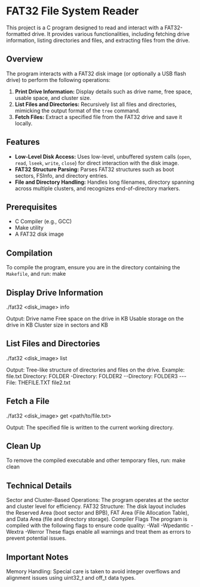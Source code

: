 # FAT32 File System Reader

This project is a C program designed to read and interact with a FAT32-formatted drive. It provides various functionalities, including fetching drive information, listing directories and files, and extracting files from the drive.

## Overview

The program interacts with a FAT32 disk image (or optionally a USB flash drive) to perform the following operations:

1. **Print Drive Information:** Display details such as drive name, free space, usable space, and cluster size.
2. **List Files and Directories:** Recursively list all files and directories, mimicking the output format of the `tree` command.
3. **Fetch Files:** Extract a specified file from the FAT32 drive and save it locally.

## Features

- **Low-Level Disk Access:** Uses low-level, unbuffered system calls (`open`, `read`, `lseek`, `write`, `close`) for direct interaction with the disk image.
- **FAT32 Structure Parsing:** Parses FAT32 structures such as boot sectors, FSInfo, and directory entries.
- **File and Directory Handling:** Handles long filenames, directory spanning across multiple clusters, and recognizes end-of-directory markers.

## Prerequisites

- C Compiler (e.g., GCC)
- Make utility
- A FAT32 disk image

## Compilation

To compile the program, ensure you are in the directory containing the `Makefile`, and run:
make

## Display Drive Information
./fat32 <disk_image> info

Output:
Drive name
Free space on the drive in KB
Usable storage on the drive in KB
Cluster size in sectors and KB

## List Files and Directories
./fat32 <disk_image> list

Output:
Tree-like structure of directories and files on the drive.
Example:
file.txt
Directory: FOLDER
-Directory: FOLDER2
--Directory: FOLDER3
---File: THEFILE.TXT
file2.txt

## Fetch a File
./fat32 <disk_image> get <path/to/file.txt>

Output:
The specified file is written to the current working directory.

## Clean Up
To remove the compiled executable and other temporary files, run:
make clean

## Technical Details
Sector and Cluster-Based Operations: The program operates at the sector and cluster level for efficiency.
FAT32 Structure: The disk layout includes the Reserved Area (boot sector and BPB), FAT Area (File Allocation Table), and Data Area (file and directory storage).
Compiler Flags
The program is compiled with the following flags to ensure code quality:
-Wall -Wpedantic -Wextra -Werror
These flags enable all warnings and treat them as errors to prevent potential issues.

## Important Notes
Memory Handling: Special care is taken to avoid integer overflows and alignment issues using uint32_t and off_t data types.
